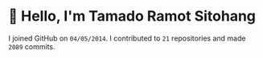 # :wave: Hello, I'm Tamado Ramot Sitohang

I joined GitHub on `04/05/2014`. I contributed to `21` repositories and made `2089` commits.
